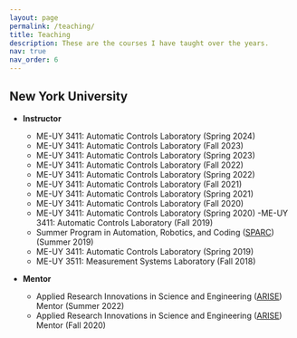 ```yaml
---
layout: page
permalink: /teaching/
title: Teaching
description: These are the courses I have taught over the years.
nav: true
nav_order: 6
---
```


## New York University

- **Instructor**
  - ME-UY 3411: Automatic Controls Laboratory (Spring 2024)
  - ME-UY 3411: Automatic Controls Laboratory (Fall 2023)
  - ME-UY 3411: Automatic Controls Laboratory (Spring 2023)
  - ME-UY 3411: Automatic Controls Laboratory (Fall 2022)
  - ME-UY 3411: Automatic Controls Laboratory (Spring 2022)
  - ME-UY 3411: Automatic Controls Laboratory (Fall 2021)
  - ME-UY 3411: Automatic Controls Laboratory (Spring 2021)
  - ME-UY 3411: Automatic Controls Laboratory (Fall 2020)
  - ME-UY 3411: Automatic Controls Laboratory (Spring 2020)
    -ME-UY 3411: Automatic Controls Laboratory (Fall 2019)
  - Summer Program in Automation, Robotics, and Coding ([SPARC](https://engineering.nyu.edu/academics/programs/k12-stem-education/sparc)) (Summer 2019)
  - ME-UY 3411: Automatic Controls Laboratory (Spring 2019)
  - ME-UY 3511: Measurement Systems Laboratory (Fall 2018)
  
- **Mentor**
  - Applied Research Innovations in Science and Engineering ([ARISE](https://engineering.nyu.edu/academics/programs/k12-stem-education/arise)) Mentor (Summer 2022)
  - Applied Research Innovations in Science and Engineering ([ARISE](https://engineering.nyu.edu/academics/programs/k12-stem-education/arise)) Mentor (Fall 2020)

